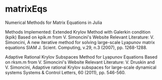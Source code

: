 # matrixEqs
Numerical Methods for Matrix Equations in Julia

Methods Implemented:
Extended Krylov Method with Galerkin condition (kpik)
Based on kpik.m from V. Simoncini's Website
Relevant Literature:
V. Simoncini, 
A new iterative method for solving large-scale Lyapunov matrix equations 
SIAM J. Scient. Computing, v.29, n.3 (2007), pp. 1268-1288. 

Adaptive Rational Krylov Subspaces Method for Lyapunov Equations
Based on rksm.m from V. Simoncini's Website
Relevant Literature:
V. Druskin and V. Simoncini, 
Adaptive rational Krylov subspaces for large-scale dynamical systems 
Systems & Control Letters, 60 (2011), pp. 546-560. 
